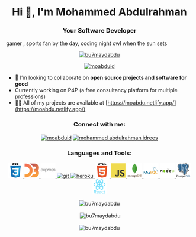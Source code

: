 <h1 align="center">Hi 👋, I'm Mohammed Abdulrahman</h1>
<h3 align="center">Your Software Developer</h3>
<p>gamer , sports fan by the day,
coding night owl when the sun sets</p>

<p align="center"> <a href="https://github.com/ryo-ma/github-profile-trophy"><img src="https://github-profile-trophy.vercel.app/?username=bu7maydabdu" alt="bu7maydabdu" /></a> </p>

<p align="center"> <a href="https://twitter.com/moabduid" target="blank"><img src="https://img.shields.io/twitter/follow/moabduid?logo=twitter&style=for-the-badge" alt="moabduid" /></a> </p>


- 👯 I’m looking to collaborate on **open source projects and software for good**
- Currently working on P4P (a free consultancy platform for multiple professions)
- 👨‍💻 All of my projects are available at [https://moabdu.netlify.app/](https://moabdu.netlify.app/)


<!-- - 📄 Know about my experiences [https://docs.google.com/document/d/1rwXJi81U75puKjoWVsdK39pHEi--Wpzl/edit](https://docs.google.com/document/d/1rwXJi81U75puKjoWVsdK39pHEi--Wpzl/edit) -->

<h3 align="center">Connect with me:</h3>
<p align="center">
<a href="https://twitter.com/moabduid" target="blank"><img align="center" src="https://raw.githubusercontent.com/rahuldkjain/github-profile-readme-generator/master/src/images/icons/Social/twitter.svg" alt="moabduid" height="30" width="40" /></a>
<a href="https://www.linkedin.com/in/mohammed-abdulrahman-idrees-1877b11b8/?locale=en_US" target="blank"><img align="center" src="https://raw.githubusercontent.com/rahuldkjain/github-profile-readme-generator/master/src/images/icons/Social/linked-in-alt.svg" alt="mohammed abdulrahman idrees" height="30" width="40" /></a>
</p>

<h3 align="center">Languages and Tools:</h3>
<p align="center"> <a href="https://www.w3schools.com/css/" target="_blank" rel="noreferrer"> <img src="https://raw.githubusercontent.com/devicons/devicon/master/icons/css3/css3-original-wordmark.svg" alt="css3" width="40" height="40"/> </a> <a href="https://d3js.org/" target="_blank" rel="noreferrer"> <img src="https://raw.githubusercontent.com/devicons/devicon/master/icons/d3js/d3js-original.svg" alt="d3js" width="40" height="40"/> </a> <a href="https://expressjs.com" target="_blank" rel="noreferrer"> <img src="https://raw.githubusercontent.com/devicons/devicon/master/icons/express/express-original-wordmark.svg" alt="express" width="40" height="40"/> </a>  <a href="https://git-scm.com/" target="_blank" rel="noreferrer"> <img src="https://www.vectorlogo.zone/logos/git-scm/git-scm-icon.svg" alt="git" width="40" height="40"/> </a> <a href="https://heroku.com" target="_blank" rel="noreferrer"> <img src="https://www.vectorlogo.zone/logos/heroku/heroku-icon.svg" alt="heroku" width="40" height="40"/> </a> <a href="https://www.w3.org/html/" target="_blank" rel="noreferrer"> <img src="https://raw.githubusercontent.com/devicons/devicon/master/icons/html5/html5-original-wordmark.svg" alt="html5" width="40" height="40"/> </a> <a href="https://developer.mozilla.org/en-US/docs/Web/JavaScript" target="_blank" rel="noreferrer"> <img src="https://raw.githubusercontent.com/devicons/devicon/master/icons/javascript/javascript-original.svg" alt="javascript" width="40" height="40"/> </a> <a href="https://www.mongodb.com/" target="_blank" rel="noreferrer"> <img src="https://raw.githubusercontent.com/devicons/devicon/master/icons/mongodb/mongodb-original-wordmark.svg" alt="mongodb" width="40" height="40"/> </a> <a href="https://www.mysql.com/" target="_blank" rel="noreferrer"> <img src="https://raw.githubusercontent.com/devicons/devicon/master/icons/mysql/mysql-original-wordmark.svg" alt="mysql" width="40" height="40"/> </a> <a href="https://nodejs.org" target="_blank" rel="noreferrer"> <img src="https://raw.githubusercontent.com/devicons/devicon/master/icons/nodejs/nodejs-original-wordmark.svg" alt="nodejs" width="40" height="40"/> </a> <a href="https://www.postgresql.org" target="_blank" rel="noreferrer"> <img src="https://raw.githubusercontent.com/devicons/devicon/master/icons/postgresql/postgresql-original-wordmark.svg" alt="postgresql" width="40" height="40"/> </a> <a href="https://reactjs.org/" target="_blank" rel="noreferrer"> <img src="https://raw.githubusercontent.com/devicons/devicon/master/icons/react/react-original-wordmark.svg" alt="react" width="40" height="40"/> </a> </p>

<p align="center"><img align="center" src="https://github-readme-stats.vercel.app/api/top-langs?username=bu7maydabdu&show_icons=true&locale=en&layout=compact" alt="bu7maydabdu" /></p>

<p align="center">&nbsp;<img align="center" src="https://github-readme-stats.vercel.app/api?username=bu7maydabdu&show_icons=true&locale=en" alt="bu7maydabdu" /></p>

<p align="center"><img align="center" src="https://github-readme-streak-stats.herokuapp.com/?user=bu7maydabdu&" alt="bu7maydabdu" /></p>

